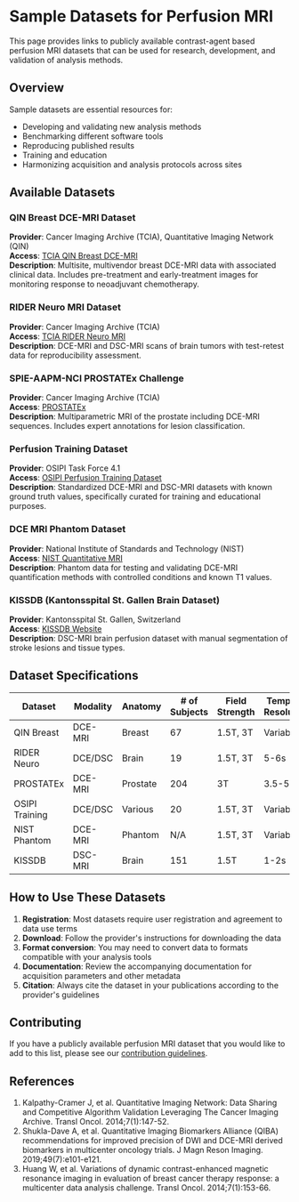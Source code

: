 # Sample Datasets for Perfusion MRI

This page provides links to publicly available contrast-agent based perfusion MRI datasets that can be used for research, development, and validation of analysis methods.

## Overview

Sample datasets are essential resources for:
- Developing and validating new analysis methods
- Benchmarking different software tools
- Reproducing published results
- Training and education
- Harmonizing acquisition and analysis protocols across sites

## Available Datasets

### QIN Breast DCE-MRI Dataset

**Provider**: Cancer Imaging Archive (TCIA), Quantitative Imaging Network (QIN)  
**Access**: [TCIA QIN Breast DCE-MRI](https://wiki.cancerimagingarchive.net/display/Public/QIN+Breast+DCE-MRI)  
**Description**: Multisite, multivendor breast DCE-MRI data with associated clinical data. Includes pre-treatment and early-treatment images for monitoring response to neoadjuvant chemotherapy.

### RIDER Neuro MRI Dataset

**Provider**: Cancer Imaging Archive (TCIA)  
**Access**: [TCIA RIDER Neuro MRI](https://wiki.cancerimagingarchive.net/display/Public/RIDER+Neuro+MRI)  
**Description**: DCE-MRI and DSC-MRI scans of brain tumors with test-retest data for reproducibility assessment.

### SPIE-AAPM-NCI PROSTATEx Challenge

**Provider**: Cancer Imaging Archive (TCIA)  
**Access**: [PROSTATEx](https://wiki.cancerimagingarchive.net/display/Public/SPIE-AAPM-NCI+PROSTATEx+Challenges)  
**Description**: Multiparametric MRI of the prostate including DCE-MRI sequences. Includes expert annotations for lesion classification.

### Perfusion Training Dataset

**Provider**: OSIPI Task Force 4.1  
**Access**: [OSIPI Perfusion Training Dataset](https://github.com/OSIPI/OSIPI_StandardizedDatatsets)  
**Description**: Standardized DCE-MRI and DSC-MRI datasets with known ground truth values, specifically curated for training and educational purposes.

### DCE MRI Phantom Dataset

**Provider**: National Institute of Standards and Technology (NIST)  
**Access**: [NIST Quantitative MRI](https://www.nist.gov/programs-projects/quantitative-mri)  
**Description**: Phantom data for testing and validating DCE-MRI quantification methods with controlled conditions and known T1 values.

### KISSDB (Kantonsspital St. Gallen Brain Dataset)

**Provider**: Kantonsspital St. Gallen, Switzerland  
**Access**: [KISSDB Website](https://www.kispi.uzh.ch/en/research/downloads)  
**Description**: DSC-MRI brain perfusion dataset with manual segmentation of stroke lesions and tissue types.

## Dataset Specifications

| Dataset | Modality | Anatomy | # of Subjects | Field Strength | Temporal Resolution | AIF Available |
|---------|----------|---------|---------------|----------------|---------------------|---------------|
| QIN Breast | DCE-MRI | Breast | 67 | 1.5T, 3T | Variable | Yes (some) |
| RIDER Neuro | DCE/DSC | Brain | 19 | 1.5T, 3T | 5-6s | Yes |
| PROSTATEx | DCE-MRI | Prostate | 204 | 3T | 3.5-5s | No |
| OSIPI Training | DCE/DSC | Various | 20 | 1.5T, 3T | Variable | Yes |
| NIST Phantom | DCE-MRI | Phantom | N/A | 1.5T, 3T | Variable | N/A |
| KISSDB | DSC-MRI | Brain | 151 | 1.5T | 1-2s | Yes |

## How to Use These Datasets

1. **Registration**: Most datasets require user registration and agreement to data use terms
2. **Download**: Follow the provider's instructions for downloading the data
3. **Format conversion**: You may need to convert data to formats compatible with your analysis tools
4. **Documentation**: Review the accompanying documentation for acquisition parameters and other metadata
5. **Citation**: Always cite the dataset in your publications according to the provider's guidelines

## Contributing

If you have a publicly available perfusion MRI dataset that you would like to add to this list, please see our [contribution guidelines](contributionTutorial.md).

## References

1. Kalpathy-Cramer J, et al. Quantitative Imaging Network: Data Sharing and Competitive Algorithm Validation Leveraging The Cancer Imaging Archive. Transl Oncol. 2014;7(1):147-52.
2. Shukla-Dave A, et al. Quantitative Imaging Biomarkers Alliance (QIBA) recommendations for improved precision of DWI and DCE-MRI derived biomarkers in multicenter oncology trials. J Magn Reson Imaging. 2019;49(7):e101-e121.
3. Huang W, et al. Variations of dynamic contrast-enhanced magnetic resonance imaging in evaluation of breast cancer therapy response: a multicenter data analysis challenge. Transl Oncol. 2014;7(1):153-66.